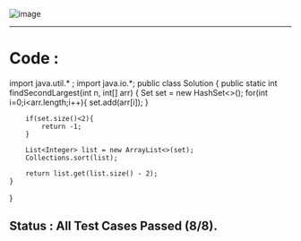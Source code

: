 ![image](https://github.com/user-attachments/assets/de3f2475-0ce6-45ec-a7be-cb1e86536c76)

---
# Code :

import java.util.* ;
import java.io.*; 
public class Solution {
	public static int findSecondLargest(int n, int[] arr) {
		Set<Integer> set = new HashSet<>();
		for(int i=0;i<arr.length;i++){
			set.add(arr[i]);
		}

		if(set.size()<2){
			return -1;
		}

		List<Integer> list = new ArrayList<>(set);
		Collections.sort(list);

		return list.get(list.size() - 2);
	}
}

## Status : All Test Cases Passed (8/8).
